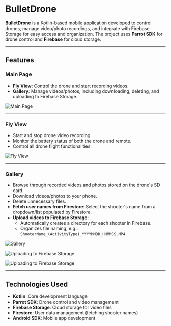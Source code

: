 # BulletDrone

**BulletDrone** is a Kotlin-based mobile application developed to control drones, manage video/photo recordings, and integrate with Firebase Storage for easy access and organization. The project uses **Parrot SDK** for drone control and **Firebase** for cloud storage.

---

## Features

### Main Page
- **Fly View**: Control the drone and start recording videos.
- **Gallery**: Manage videos/photos, including downloading, deleting, and uploading to Firebase Storage.

![Main Page](![Screenshot_20241217_165436_BulletDrone](https://github.com/user-attachments/assets/10a4203b-3361-49d9-bf92-d48a6c765098)
)

---

### Fly View
- Start and stop drone video recording.
- Monitor the battery status of both the drone and remote.
- Control all drone flight functionalities.

![Fly View](![Screenshot_20241217_165507_BulletDrone](https://github.com/user-attachments/assets/d7643b27-4abb-431b-9b77-0593ca4c9878)
)

---

### Gallery
- Browse through recorded videos and photos stored on the drone's SD card.
- Download videos/photos to your phone.
- Delete unnecessary files.
- **Fetch user names from Firestore**: Select the shooter's name from a dropdown/list populated by Firestore.
- **Upload videos to Firebase Storage**:
  - Automatically creates a directory for each shooter in Firebase.
  - Organizes file naming, e.g.: `ShooterName_(ActivityType)_YYYYMMDD_HHMMSS.MP4`.

![Gallery](![Screenshot_20241217_165507_BulletDrone](https://github.com/user-attachments/assets/d0cf73fc-dc23-47d3-9f16-1846d3345c30)
)

![Uploading to Firebase Storage](![Screenshot_20241217_165527_BulletDrone](https://github.com/user-attachments/assets/13f0f606-9a15-4e44-acd0-e170e228d212)
)

![Uploading to Firebase Storage](![Sieppaa](https://github.com/user-attachments/assets/323b0ac8-5686-4c39-ae0e-9b379100949d)
)

---

## Technologies Used
- **Kotlin**: Core development language  
- **Parrot SDK**: Drone control and video management  
- **Firebase Storage**: Cloud storage for video files  
- **Firestore**: User data management (fetching shooter names)  
- **Android SDK**: Mobile app development
